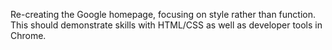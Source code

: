 Re-creating the Google homepage, focusing on style rather than function. This should demonstrate skills with HTML/CSS as well as developer tools in Chrome.